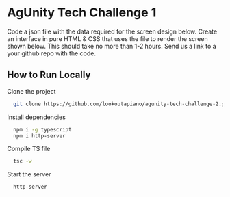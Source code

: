 # AgUnity Tech Challenge 1

Code a json file with the data required for the screen design below.
Create an interface in pure HTML & CSS that uses the file to render the screen
shown below.
This should take no more than 1-2 hours.
Send us a link to a your github repo with the code.

## How to Run Locally

Clone the project

```bash
  git clone https://github.com/lookoutapiano/agunity-tech-challenge-2.git
```

Install dependencies

```bash
  npm i -g typescript
  npm i http-server
```

Compile TS file

```bash
  tsc -w
```

Start the server

```bash
  http-server
```
